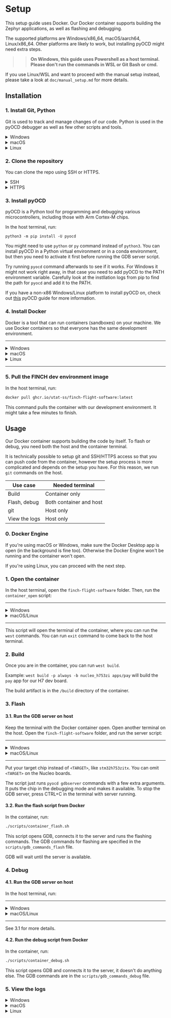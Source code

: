 # Setup

This setup guide uses Docker. Our Docker container supports building the Zephyr applications, as well as flashing and debugging.

The supported platforms are Windows/x86_64, macOS/aarch64, Linux/x86_64. Other platforms are likely to work, but installing pyOCD might need extra steps.

>> **On Windows, this guide uses Powershell as a host terminal. Please don't run the commands in WSL or Git Bash or cmd.**

If you use Linux/WSL and want to proceed with the manual setup instead, please take a look at `doc/manual_setup.md` for more details.

## Installation

### 1. Install Git, Python

Git is used to track and manage changes of our code. Python is used in the pyOCD debugger as well as few other scripts and tools.

<details><summary>Windows</summary>

Make sure `python` and `git` are installed **and are available from Powershell**.

You can use [this](https://www.python.org/downloads/) link to install Python 3. Select option 'Add Python to PATH' in the installer.

To install Git, use [this](https://git-scm.com/downloads/win) link. Git will be added to PATH by default.

</details>

<details><summary>macOS</summary>

Before proceeding, make sure `python3` and `git` commands are available in the terminal.

Python and git can be installed with homebrew:
```
brew install git
brew install python
```

</details>

<details><summary>Linux</summary>

Before proceeding, make sure `python3` and `git` commands are available in the terminal.

On Ubuntu:
```
sudo apt update
sudo apt install python3 python3-pip
```

On Fedora:
```
sudo dnf install python3 git
```

</details>

### 2. Clone the repository

You can clone the repo using SSH or HTTPS.

<details><summary>SSH</summary>

In the host terminal, open a folder with development projects. Then run:
```sh
git clone git@github.com:utat-ss/finch-flight-software.git
cd finch-flight-software
```
</details>

<details><summary>HTTPS</summary>

In the host terminal, open a folder with development projects. Then run:
```sh
git clone https://github.com/utat-ss/finch-flight-software.git
cd finch-flight-software
```

</details>


### 3. Install pyOCD

pyOCD is a Python tool for programming and debugging various microcontrollers, including those with Arm Cortex-M chips.

In the host terminal, run:

```
python3 -m pip install -U pyocd
```

You might need to use `python` or `py` command instead of `python3`. You can install pyOCD in a Python virtual environment or in a conda environment, but then you need to activate it first before running the GDB server script.

Try running `pyocd` command afterwards to see if it works. For Windows it might not work right away, in that case you need to add pyOCD to the PATH environment variable. Carefully look at the instllation logs from pip to find the path for `pyocd` and add it to the PATH.

If you have a non-x86 Windows/Linux platform to install pyOCD on, check out [this](https://pyocd.io/docs/installing_on_non_x86) pyOCD guide for more information.

### 4. Install Docker

Docker is a tool that can run containers (sandboxes) on your machine. We use Docker containers so that everyone has the same development environment.

___________

<details><summary>Windows</summary>

Install Docker Desktop using [this](https://www.docker.com/products/docker-desktop/) link.

After installing, open the Docker Desktop application and keep it running in the background. You can skip the account creation.

</details>

<details><summary>macOS</summary>

For macOS, install [Docker Desktop](https://www.docker.com/products/docker-desktop/).

After installing, open the Docker Desktop application and keep it running in the background. You can skip the account creation.

</details>

<details><summary>Linux</summary>

Please use [this](https://docs.docker.com/engine/install/) guide to install Docker.
</details>

___________

### 5. Pull the FINCH dev environment image

In the host terminal, run:
```sh
docker pull ghcr.io/utat-ss/finch-flight-software:latest
```

This command pulls the container with our development environment. It might take a few minutes to finish.

## Usage

Our Docker container supports building the code by itself. To flash or debug, you need both the host and the container terminal.

It is technically possible to setup git and SSH/HTTPS access so that you can push code from the container, however the setup process is more complicated and depends on the setup you have. For this reason, we run `git` commands on the host.

|Use case|Needed terminal|
|--------|--------|
|Build|Container only|
|Flash, debug|Both container and host|
|git|Host only|
|View the logs|Host only|

### 0. Docker Engine

If you're using macOS or Windows, make sure the Docker Desktop app is open (in the background is fine too). Otherwise the Docker Engine won't be running and the container won't open.

If you're using Linux, you can proceed with the next step.

### 1. Open the container

In the host terminal, open the `finch-flight-software` folder. Then, run the `container_open` script:

__________

<details><summary>Windows</summary>

```powershell
.\scripts\container_open.ps1
```

Powershell might now allow to run the script for the first time. To resolve this, run:

```
Unblock-File -Path .\scripts\container_open.ps1
```

This command also works:
```
Set-ExecutionPolicy -Scope CurrentUser -ExecutionPolicy RemoteSigned
```

</details>

<details><summary>macOS/Linux</summary>

```sh
./scripts/container_open.sh
```

</details>

___________

This script will open the terminal of the container, where you can run the `west` commands. You can run `exit` command to come back to the host terminal.

### 2. Build

Once you are in the container, you can run `west build`.

Example: `west build -p always -b nucleo_h753zi apps/pay` will build the `pay` app for our H7 dev board.

The build artifact is in the `/build` directory of the container.

### 3. Flash

#### 3.1. Run the GDB server on host

Keep the terminal with the Docker container open. Open another terminal on the host. Open the `finch-flight-software` folder, and run the server script:

___________

<details><summary>Windows</summary>

```powershell
.\scripts\gdb_server.ps1 <TARGET>
```

</details>

<details><summary>macOS/Linux</summary>

```sh
./scripts/gdb_server.sh <TARGET>
```

</details>

___________

Put your target chip instead of `<TARGET>`, like `stm32h753zitx`. You can omit `<TARGET>` on the Nucleo boards.

The script just runs `pyocd gdbserver` commands with a few extra arguments. It puts the chip in the debugging mode and makes it available. To stop the GDB server, press CTRL+C in the terminal with server running.

#### 3.2. Run the flash script from Docker

In the container, run:
```sh
./scripts/container_flash.sh
```

This script opens GDB, connects it to the server and runs the flashing commands. The GDB commands for flashing are specified in the `scripts/gdb_commands_flash` file.

GDB will wait until the server is available.

### 4. Debug

#### 4.1. Run the GDB server on host

In the host terminal, run:
___________

<details><summary>Windows</summary>

```powershell
.\scripts\gdb_server.ps1 <TARGET>
```

</details>

<details><summary>macOS/Linux</summary>

```sh
./scripts/gdb_server.sh <TARGET>
```

</details>

___________

See 3.1 for more details.

#### 4.2. Run the debug script from Docker

In the container, run:
```sh
./scripts/container_debug.sh
```

This script opens GDB and connects it to the server, it doesn't do anything else. The GDB commands are in the `scripts/gdb_commands_debug` file.

### 5. View the logs

<details><summary>Windows</summary>

You can use a tool like puTTY/Tera Term/Realterm or others. The most commonly used baud rate is 115200, which is often not the baud rate set in those tools. Make sure to set the proper rate in the tool.

</details>

<details><summary>macOS</summary>

You can use minicom to view the logs. You can install minicom with:
```sh
brew install minicom
```

</details>

<details><summary>Linux</summary>

You can use minicom to view the logs. On Ubuntu, minicom can be installed with:
```sh
sudo apt-get install minicom
```

On Fedora:
```sh
sudo dnf install minicom
```

</details>

